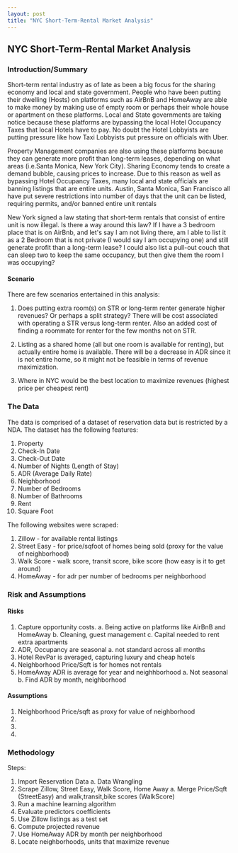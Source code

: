 ```yaml
---
layout: post
title: "NYC Short-Term-Rental Market Analysis"
---
```

## NYC Short-Term-Rental Market Analysis

### Introduction/Summary
Short-term rental industry as of late as been a big focus for the sharing economy and local and state government. People who have been putting their dwelling (Hosts) on platforms such as AirBnB and HomeAway are able to make money by making use of empty room or perhaps their whole house or apartment on these platforms. Local and State governments are taking notice because these platforms are bypassing the local Hotel Occupancy Taxes that local Hotels have to pay. No doubt the Hotel Lobbyists are putting pressure like how Taxi Lobbyists put pressure on officials with Uber.

Property Management companies are also using these platforms because they can generate more profit than long-term leases, depending on what areas (i.e.Santa Monica, New York City). Sharing Economy tends to create a demand bubble, causing prices to increase. Due to this reason as well as bypassing Hotel Occupancy Taxes, many local and state officials are banning listings that are entire units. Austin, Santa Monica, San Francisco all have put severe restrictions into number of days that the unit can be listed, requiring permits, and/or banned entire unit rentals

New York signed a law stating that short-term rentals that consist of entire unit is now illegal. Is there a way around this law? If I have a 3 bedroom place that is on AirBnb, and let's say I am not living there, am I able to list it as a 2 Bedroom that is not private (I would say I am occupying one) and still generate profit than a long-term lease? I could also list a pull-out couch that can sleep two to keep the same occupancy, but then give them the room I was occupying?

#### Scenario
There are few scenarios entertained in this analysis:

1. Does putting extra room(s) on STR or long-term renter generate higher revenues? Or perhaps a split strategy?
There will be cost associated with operating a STR versus long-term renter. Also an added cost of finding a roommate for renter for the few months not on STR.

2. Listing as a shared home (all but one room is available for renting), but actually entire home is available. 
There will be a decrease in ADR since it is not entire home, so it might not be feasible in terms of revenue maximization.

3. Where in NYC would be the best location to maximize revenues (highest price per cheapest rent)


### The Data

The data is comprised of a dataset of reservation data but is restricted by a NDA. The dataset has the following features:

1. Property
2. Check-In Date
3. Check-Out Date
4. Number of Nights (Length of Stay)
5. ADR (Average Daily Rate)
6. Neighborhood
7. Number of Bedrooms
8. Number of Bathrooms
9. Rent
10. Square Foot

The following websites were scraped:

1. Zillow - for available rental listings
2. Street Easy - for price/sqfoot of homes being sold (proxy for the value of neighborhood)
3. Walk Score - walk score, transit score, bike score (how easy is it to get around)
4. HomeAway - for adr per number of bedrooms per neighborhood


### Risk and Assumptions
#### Risks
1. Capture opportunity costs. 
	a. Being active on platforms like AirBnB and HomeAway
	b. Cleaning, guest management
	c. Capital needed to rent extra apartments
2. ADR, Occupancy are seasonal
	a. not standard across all months
3. Hotel RevPar is averaged, capturing luxury and cheap hotels
4. Neighborhood Price/Sqft is for homes not rentals
5. HomeAway ADR is average for year and neighhborhood
	a. Not seasonal
	b. Find ADR by month, neighborhood


#### Assumptions
1. Neighborhood Price/sqft as proxy for value of neighborhood
2.
3.
4.

### Methodology
Steps:

1. Import Reservation Data
	a. Data Wrangling 
2. Scrape Zillow, Street Easy, Walk Score, Home Away
	a. Merge Price/Sqft (StreetEasy) and walk,transit,bike scores (WalkScore)
3. Run a machine learning algorithm
4. Evaluate predictors coefficients
5. Use Zillow listings as a test set
6. Compute projected revenue
7. Use HomeAway ADR by month per neighborhood
8. Locate neighborhoods, units that maximize revenue




